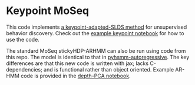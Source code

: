 # Keypoint MoSeq

This code implements [a keypoint-adapted-SLDS method](https://www.overleaf.com/read/rkpnxchbdrrb) for unsupervised behavior discovery. Check out the [example keypoint notebook](examples/keypoint_slds.ipynb) for how to use the code.


The standard MoSeq stickyHDP-ARHMM can also be run using code from this repo. The model is identical to that in [pyhsmm-autoregressive](https://github.com/mattjj/pyhsmm-autoregressive). The key differences are that this new code is written with jax; lacks C-dependencies; and is functional rather than object oriented. Example AR-HMM code is provided in the [depth-PCA notebook](examples/depth_ar_hmm.ipynb). 
